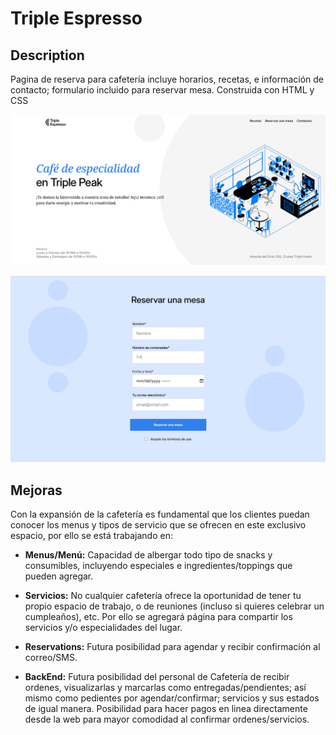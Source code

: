 # Triple Espresso

## Description

Pagina de reserva para cafetería incluye horarios, recetas, e información de contacto; formulario incluido para reservar mesa. Construida con HTML y CSS

![Header página principal](./images/image_cover_md.png)

![Reservation página principal](./images/image_reservation_md.png)

## Mejoras

Con la expansión de la cafetería es fundamental que los clientes puedan conocer los menus y tipos de servicio que se ofrecen en este exclusivo espacio, por ello se está trabajando en:

- **Menus/Menú:** Capacidad de albergar todo tipo de snacks y consumibles, incluyendo especiales e ingredientes/toppings que pueden agregar.

- **Servicios:** No cualquier cafetería ofrece la oportunidad de tener tu propio espacio de trabajo, o de reuniones (incluso si quieres celebrar un cumpleaños), etc. Por ello se agregará página para compartir los servicios y/o especialidades del lugar.

- **Reservations:** Futura posibilidad para agendar y recibir confirmación al correo/SMS.

- **BackEnd:** Futura posibilidad del personal de Cafetería de recibir ordenes, visualizarlas y marcarlas como entregadas/pendientes; así mismo como pedientes por agendar/confirmar; servicios y sus estados de igual manera. Posibilidad para hacer pagos en linea directamente desde la web para mayor comodidad al confirmar ordenes/servicios.
